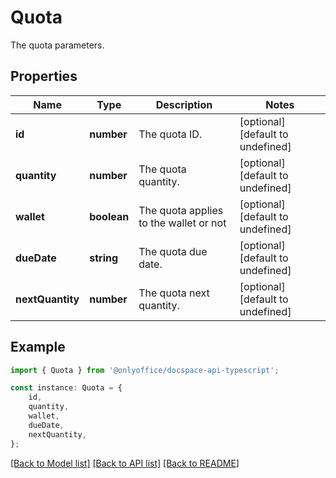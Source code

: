 # Quota

The quota parameters.

## Properties

Name | Type | Description | Notes
------------ | ------------- | ------------- | -------------
**id** | **number** | The quota ID. | [optional] [default to undefined]
**quantity** | **number** | The quota quantity. | [optional] [default to undefined]
**wallet** | **boolean** | The quota applies to the wallet or not | [optional] [default to undefined]
**dueDate** | **string** | The quota due date. | [optional] [default to undefined]
**nextQuantity** | **number** | The quota next quantity. | [optional] [default to undefined]

## Example

```typescript
import { Quota } from '@onlyoffice/docspace-api-typescript';

const instance: Quota = {
    id,
    quantity,
    wallet,
    dueDate,
    nextQuantity,
};
```

[[Back to Model list]](../README.md#documentation-for-models) [[Back to API list]](../README.md#documentation-for-api-endpoints) [[Back to README]](../README.md)
